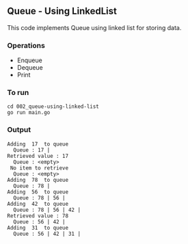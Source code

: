 ## Queue - Using LinkedList

This code implements Queue using linked list for storing data.


### Operations
- Enqueue
- Dequeue
- Print


### To run 
```
cd 002_queue-using-linked-list
go run main.go
```

### Output
```
Adding  17  to queue
  Queue : 17 | 
Retrieved value : 17
  Queue : <empty>
 No item to retrieve 
  Queue : <empty>
Adding  78  to queue
  Queue : 78 | 
Adding  56  to queue
  Queue : 78 | 56 | 
Adding  42  to queue
  Queue : 78 | 56 | 42 | 
Retrieved value : 78
  Queue : 56 | 42 | 
Adding  31  to queue
  Queue : 56 | 42 | 31 | 
```
